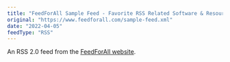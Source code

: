 ```yaml
---
title: "FeedForAll Sample Feed - Favorite RSS Related Software & Resources"
original: "https://www.feedforall.com/sample-feed.xml"
date: "2022-04-05"
feedType: "RSS"
---
```


An RSS 2.0 feed from the [FeedForAll website](https://www.feedforall.com/).